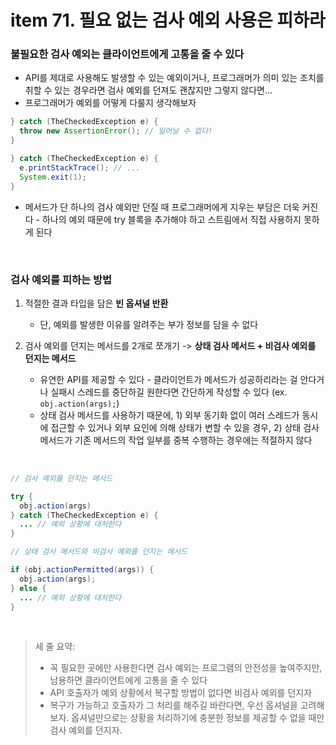 # item 71. 필요 없는 검사 예외 사용은 피하라


### 불필요한 검사 예외는 클라이언트에게 고통을 줄 수 있다

* API를 제대로 사용해도 발생할 수 있는 예외이거나, 프로그래머가 의미 있는 조치를 취할 수 있는 경우라면 검사 예외를 던져도 괜찮지만 그렇지 않다면...
* 프로그래머가 예외를 어떻게 다룰지 생각해보자

```java
} catch (TheCheckedException e) {
  throw new AssertionError(); // 일어날 수 없다!
}
```
```java
} catch (TheCheckedException e) {
  e.printStackTrace(); // ...
  System.exit(1);
}
```

* 메서드가 단 하나의 검사 예외만 던질 때 프로그래머에게 지우는 부담은 더욱 커진다 - 하나의 예외 때문에 try 블록을 추가해야 하고 스트림에서 직접 사용하지 못하게 된다

<br>

### 검사 예외를 피하는 방법

1. 적절한 결과 타입을 담은 **빈 옵셔널 반환**

   * 단, 예외를 발생한 이유를 알려주는 부가 정보를 담을 수 없다
2. 검사 예외를 던지는 메서드를 2개로 쪼개기 -> **상태 검사 메서드 + 비검사 예외를 던지는 메서드**
   * 유연한 API를 제공할 수 있다 - 클라이언트가 메서드가 성공하리라는 걸 안다거나 실패시 스레드를 중단하길 원한다면 간단하게 작성할 수 있다 (ex. `obj.action(args);`)
   * 상태 검사 메서드를 사용하기 때문에, 1) 외부 동기화 없이 여러 스레드가 동시에 접근할 수 있거나 외부 요인에 의해 상태가 변할 수 있을 경우, 2) 상태 검사 메서드가 기존 메서드의 작업 일부를 중복 수행하는 경우에는 적절하지 않다

<br>

```java
// 검사 예외를 던지는 메서드

try {
  obj.action(args)
} catch (TheCheckedException e) {
  ... // 예외 상황에 대처한다
}
```

```java
// 상태 검사 메서드와 비검사 예외를 던지는 메서드

if (obj.actionPermitted(args)) {
  obj.action(args);
} else {
  ... // 예외 상황에 대처한다
}
```

<br>

> 세 줄 요약:
> - 꼭 필요한 곳에만 사용한다면 검사 예외는 프로그램의 안전성을 높여주지만, 남용하면 클라이언트에게 고통을 줄 수 있다
> - API 호출자가 예외 상황에서 복구할 방법이 없다면 비검사 예외를 던지자
> - 복구가 가능하고 호출자가 그 처리를 해주길 바란다면, 우선 옵셔널을 고려해보자. 옵셔널만으로는 상황을 처리하기에 충분한 정보를 제공할 수 없을 때만 검사 예외를 던지자.
